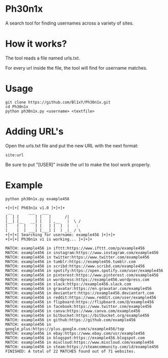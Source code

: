 # Ph30n1x

A search tool for finding usernames across a variety of sites.

# How it works?

The tool reads a file named urls.txt.

For every url inside the file, the tool will find for username matches.

# Usage

```
git clone https://github.com/Bl1xY/Ph30n1x.git
cd Ph30n1x
python ph30n1x.py <username> <textfile>
```

# Adding URL's

Open the urls.txt file and put the new URL with the next format:

```
site:url
```

Be sure to put "[USER]" inside the url to make the tool work properly.

# Example

```
python ph30n1x.py example456

+[+[+[ Ph03n1x v1.0 ]+]+]+
 __       ___   ___
[  ] [       ] [   ]      /|
[__] [__   __] [   ] ,__   |  \ /
[    [  ]    ] [   ] [  ]  |   :
[    [  ] ___] [___] [  ) _|_ / \
+[+[+[ Searching for username: example456 ]+]+]+
+[+[+[ Ph30n1x v1 is working... ]+]+]+

MATCH: example456 in ifttt:https://www.ifttt.com/p/example456
MATCH: example456 in instagram:https://www.instagram.com/example456
MATCH: example456 in twitter:https://www.twitter.com/example456
MATCH: example456 in tumblr:https://example456.tumblr.com
MATCH: example456 in scribd:https://www.scribd.com/example456
MATCH: example456 in spotify:https://open.spotify.com/user/example456
MATCH: example456 in pinterest:https://www.pinterest.com/example456
MATCH: example456 in wordpress:https://example456.wordpress.com
MATCH: example456 in slack:https://example456.slack.com
MATCH: example456 in gravatar:https://en.gravatar.com/example456
MATCH: example456 in deviantart:https://example456.deviantart.com
MATCH: example456 in reddit:https://www.reddit.com/user/example456
MATCH: example456 in flipboard:https://flipboard.com/@/example456
MATCH: example456 in facebook:https://www.twitter.com/example456
MATCH: example456 in canva:https://www.canva.com/example456
MATCH: example456 in bitbucket:https://bitbucket.org/example456
MATCH: example456 in github:https://github.com/example456
MATCH: example456 in google_plus:https://plus.google.com/s/example456/top
MATCH: example456 in ebay:https://www.ebay.com/usr/example456
MATCH: example456 in blogspot:https://example456.blogspot.com
MATCH: example456 in mixcloud:https://www.mixcloud.com/example456
MATCH: example456 in steam:https://steamcommunity.com/id/example456
FINISHED: A total of 22 MATCHES found out of 71 websites.
```
